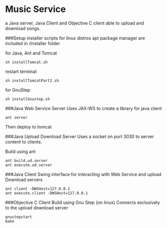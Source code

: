 Music Service
=============
a Java server, Java Client and Objective C client able to upload and download songs.


###Setup
installer scripts for linux distros apt package manager are included in /installer folder

for Java, Ant and Tomcat

```
sh installTomcat.sh
```

restart terminal

```
sh installTomcatPart2.sh
```

for GnuStep

```
sh installGnustep.sh
```

###Java Web Service Server
Uses JAX-WS to create a library for java client

```
ant server
```

Then deploy to tomcat


###Java Upload Download Server
Uses a socket on port 3030 to server content to clients.

Build using ant

```
ant build.ud.server
ant execute.ud.server
```

###Java Client
Swing interface for interacting with Web Service and upload Download servers

```
ant client -DWSHost=127.0.0.1
ant execute.client -DWSHost=127.0.0.1
```


###Objective C Client
Build using Gnu Step (on linux)
Connects exclusively to the upload download server

```
gnustepstart
make
```
